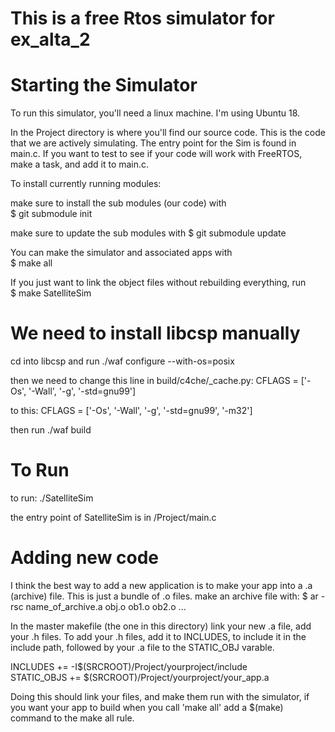 # This is a free Rtos simulator for ex_alta_2


# Starting the Simulator

To run this simulator, you'll need a linux machine. I'm using Ubuntu 18.

In the Project directory is where you'll find our source code. This is the code that
we are actively simulating. The entry point for the Sim is found in main.c. 
If you want to test to see if your code will work with FreeRTOS, make a task, and
add it to main.c.

To install currently running modules:

make sure to install the sub modules (our code) with  
$ git submodule init

make sure to update the sub modules with
$ git submodule update

You can make the simulator and associated apps with  
$ make all

If you just want to link the object files without rebuilding everything, run  
$ make SatelliteSim

# We need to install libcsp manually

cd into libcsp and run
./waf configure --with-os=posix

then we need to change this line in build/c4che/_cache.py:
CFLAGS = ['-Os', '-Wall', '-g', '-std=gnu99']

to this:
CFLAGS = ['-Os', '-Wall', '-g', '-std=gnu99', '-m32']

then run ./waf build

# To Run
to run:
./SatelliteSim

the entry point of SatelliteSim is in /Project/main.c

# Adding new code

I think the best way to add a new application is to make your app into a .a (archive) file. This is just
a bundle of .o files. make an archive file with:
    $ ar -rsc name_of_archive.a obj.o ob1.o ob2.o ...

In the master makefile (the one in this directory) link your new .a file,
add your .h files. To add your .h files, add it to INCLUDES, to include it in the
include path, followed by your .a file to the STATIC_OBJ varable.

INCLUDES		+= -I$(SRCROOT)/Project/yourproject/include  
STATIC_OBJS  	+= $(SRCROOT)/Project/yourproject/your_app.a  

Doing this should link your files, and make them run with the simulator, if you want
your app to build when you call 'make all' add a $(make) command to the make all rule.
